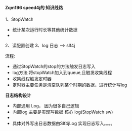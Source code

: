 #### Zqm196 speed4j的 知识线路

1、StopWatch 
  * 统计某次运行时长等其他统计数据
  * 
2、读配置创建
3、log 日志 --> slf4j
   
流程:
* 通过StopWatch的stop的方法触发日志写入
* log方法 将stopWatch加入到queue,且触发收集线程
* 收集线程触发定时器
* 定时器主要任务是清空队列某个时期的数据，进行统计写log

**日志结构设计**
* 内部通用 Log， 因为很多自己逻辑
* 内部log 主要是实现写数据 核心 log(StopWatch sw)
* 
* 具体对外写出日志数据由Slf4jLog 实现日志写入。。。。  